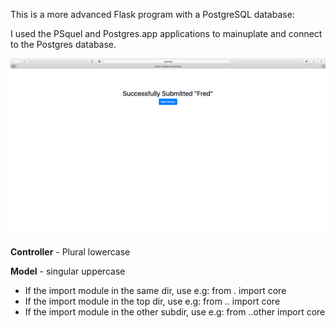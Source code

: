 This is a more advanced Flask program with a PostgreSQL database:

I used the PSquel and Postgres.app applications to mainuplate and connect to the Postgres database.

![](https://github.com/TutorialDoctor/TD-Flask-Apps/blob/master/Apps/flask_postgres/screen.png)

**Controller** - Plural lowercase

**Model** - singular uppercase

- If the import module in the same dir, use e.g: from . import core
- If the import module in the top dir, use e.g: from .. import core
- If the import module in the other subdir, use e.g: from ..other import core

